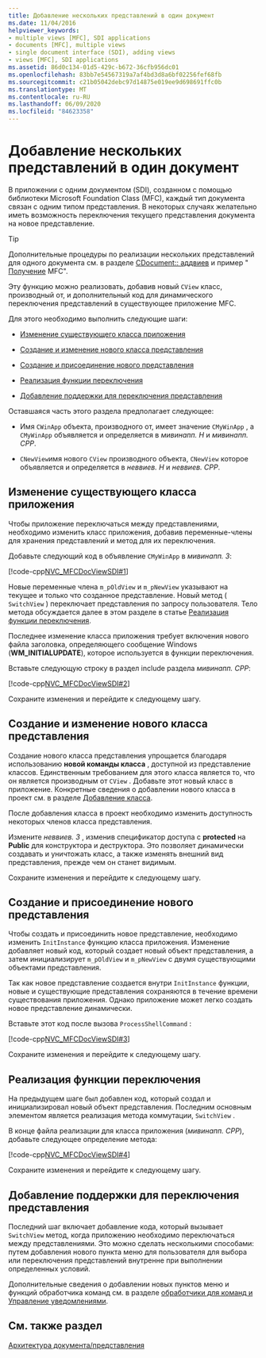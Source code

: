 ```yaml
---
title: Добавление нескольких представлений в один документ
ms.date: 11/04/2016
helpviewer_keywords:
- multiple views [MFC], SDI applications
- documents [MFC], multiple views
- single document interface (SDI), adding views
- views [MFC], SDI applications
ms.assetid: 86d0c134-01d5-429c-b672-36cfb956dc01
ms.openlocfilehash: 83bb7e54567319a7af4bd3d8a6bf02256fef68fb
ms.sourcegitcommit: c21b05042debc97d14875e019ee9d698691ffc0b
ms.translationtype: MT
ms.contentlocale: ru-RU
ms.lasthandoff: 06/09/2020
ms.locfileid: "84623358"
---
```

# <a name="adding-multiple-views-to-a-single-document"></a>Добавление нескольких представлений в один документ

В приложении с одним документом (SDI), созданном с помощью библиотеки Microsoft Foundation Class (MFC), каждый тип документа связан с одним типом представления. В некоторых случаях желательно иметь возможность переключения текущего представления документа на новое представление.

> [!TIP]
> Дополнительные процедуры по реализации нескольких представлений для одного документа см. в разделе [CDocument:: аддвиев](reference/cdocument-class.md#addview) и пример " [Получение](../overview/visual-cpp-samples.md) MFC".

Эту функцию можно реализовать, добавив новый `CView` класс, производный от, и дополнительный код для динамического переключения представлений в существующее приложение MFC.

Для этого необходимо выполнить следующие шаги:

- [Изменение существующего класса приложения](#vcconmodifyexistingapplicationa1)

- [Создание и изменение нового класса представления](#vcconnewviewclassa2)

- [Создание и присоединение нового представления](#vcconattachnewviewa3)

- [Реализация функции переключения](#vcconswitchingfunctiona4)

- [Добавление поддержки для переключения представления](#vcconswitchingtheviewa5)

Оставшаяся часть этого раздела предполагает следующее:

- Имя `CWinApp` объекта, производного от, имеет значение `CMyWinApp` , а `CMyWinApp` объявляется и определяется в *мивинапп. H* и *мивинапп. CPP*.

- `CNewView`имя нового `CView` производного объекта, `CNewView` которое объявляется и определяется в *неввиев. H* и *неввиев. CPP*.

## <a name="modify-the-existing-application-class"></a><a name="vcconmodifyexistingapplicationa1"></a>Изменение существующего класса приложения

Чтобы приложение переключаться между представлениями, необходимо изменить класс приложения, добавив переменные-члены для хранения представлений и метод для их переключения.

Добавьте следующий код в объявление `CMyWinApp` в *мивинапп. З*:

[!code-cpp[NVC_MFCDocViewSDI#1](codesnippet/cpp/adding-multiple-views-to-a-single-document_1.h)]

Новые переменные члена `m_pOldView` и `m_pNewView` указывают на текущее и только что созданное представление. Новый метод ( `SwitchView` ) переключает представления по запросу пользователя. Тело метода обсуждается далее в этом разделе в статье [Реализация функции переключения](#vcconswitchingfunctiona4).

Последнее изменение класса приложения требует включения нового файла заголовка, определяющего сообщение Windows (**WM_INITIALUPDATE**), которое используется в функции переключения.

Вставьте следующую строку в раздел include раздела *мивинапп. CPP*:

[!code-cpp[NVC_MFCDocViewSDI#2](codesnippet/cpp/adding-multiple-views-to-a-single-document_2.cpp)]

Сохраните изменения и перейдите к следующему шагу.

## <a name="create-and-modify-the-new-view-class"></a><a name="vcconnewviewclassa2"></a>Создание и изменение нового класса представления

Создание нового класса представления упрощается благодаря использованию **новой команды класса** , доступной из представление классов. Единственным требованием для этого класса является то, что он является производным от `CView` . Добавьте этот новый класс в приложение. Конкретные сведения о добавлении нового класса в проект см. в разделе [Добавление класса](../ide/adding-a-class-visual-cpp.md).

После добавления класса в проект необходимо изменить доступность некоторых членов класса представления.

Измените *неввиев. З* , изменив спецификатор доступа с **protected** на **Public** для конструктора и деструктора. Это позволяет динамически создавать и уничтожать класс, а также изменять внешний вид представления, прежде чем он станет видимым.

Сохраните изменения и перейдите к следующему шагу.

## <a name="create-and-attach-the-new-view"></a><a name="vcconattachnewviewa3"></a>Создание и присоединение нового представления

Чтобы создать и присоединить новое представление, необходимо изменить `InitInstance` функцию класса приложения. Изменение добавляет новый код, который создает новый объект представления, а затем инициализирует `m_pOldView` и `m_pNewView` с двумя существующими объектами представления.

Так как новое представление создается внутри `InitInstance` функции, новые и существующие представления сохраняются в течение времени существования приложения. Однако приложение может легко создать новое представление динамически.

Вставьте этот код после вызова `ProcessShellCommand` :

[!code-cpp[NVC_MFCDocViewSDI#3](codesnippet/cpp/adding-multiple-views-to-a-single-document_3.cpp)]

Сохраните изменения и перейдите к следующему шагу.

## <a name="implement-the-switching-function"></a><a name="vcconswitchingfunctiona4"></a>Реализация функции переключения

На предыдущем шаге был добавлен код, который создал и инициализировал новый объект представления. Последним основным элементом является реализация метода коммутации, `SwitchView` .

В конце файла реализации для класса приложения (*мивинапп. CPP*), добавьте следующее определение метода:

[!code-cpp[NVC_MFCDocViewSDI#4](codesnippet/cpp/adding-multiple-views-to-a-single-document_4.cpp)]

Сохраните изменения и перейдите к следующему шагу.

## <a name="add-support-for-switching-the-view"></a><a name="vcconswitchingtheviewa5"></a>Добавление поддержки для переключения представления

Последний шаг включает добавление кода, который вызывает `SwitchView` метод, когда приложению необходимо переключаться между представлениями. Это можно сделать несколькими способами: путем добавления нового пункта меню для пользователя для выбора или переключения представлений внутренне при выполнении определенных условий.

Дополнительные сведения о добавлении новых пунктов меню и функций обработчика команд см. в разделе [обработчики для команд и Управление уведомлениями](handlers-for-commands-and-control-notifications.md).

## <a name="see-also"></a>См. также раздел

[Архитектура документа/представления](document-view-architecture.md)
